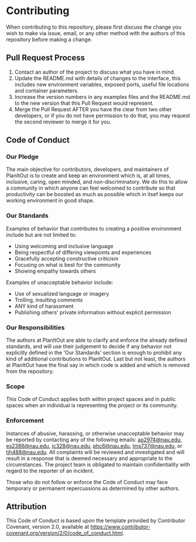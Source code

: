 # Contributing

When contributing to this repository, please first discuss the change you wish to make via issue,
email, or any other method with the authors of this repository before making a change. 

## Pull Request Process
1. Contact an author of the project to discuss what you have in mind.
2. Update the README.md with details of changes to the interface, this includes new environment 
   variables, exposed ports, useful file locations and container parameters.
3. Increase the version numbers in any examples files and the README.md to the new version that this
   Pull Request would represent.
4. Merge the Pull Request AFTER you have the clear from two other developers, or if you 
   do not have permission to do that, you may request the second reviewer to merge it for you.

## Code of Conduct

### Our Pledge
The main objective for contributors, developers, and maintainers of PlanItOut is to create and keep an environment
which is, at all times, inclusive, caring, open minded, and non-discriminatory. We do this to allow a community in
which anyone can feel welcomed to contribute so that productivity can be boosted as much as possible which in itsef
keeps our working environment in good shape.

### Our Standards

Examples of behavior that contributes to creating a positive environment
include but are not limited to:
* Using welcoming and inclusive language
* Being respectful of differing viewpoints and experiences
* Gracefully accepting constructive criticism
* Focusing on what is best for the community
* Showing empathy towards others

Examples of unacceptable behavior include:
* Use of sexualized language or imagery
* Trolling, insulting comments
* ANY kind of harassment
* Publishing others' private information without explicit permission

### Our Responsibilities
The authors at PlanItOut are able to clarify and enforce the already defined standards, 
and will use their judgement to decide if any behavior not explicitly defined in the 
'Our Standards' section is enough to prohibit any kind of additional contributions to
PlanItOut. Last but not least, the authors at PlanItOut have the final say in which code
is added and which is removed from the repository.

### Scope
This Code of Conduct applies both within project spaces and in public spaces
when an individual is representing the project or its community.

### Enforcement

Instances of abusive, harassing, or otherwise unacceptable behavior may be
reported by contacting any of the following emails: <ap2974@nau.edu>, <es2386@nau.edu>, 
<jc328@nau.edu>, <phc6@nau.edu>, <lms737@nau.edu>, or <tjh488@nau.edu>. All
complaints will be reviewed and investigated and will result in a response that
is deemed necessary and appropriate to the circumstances. The project team is
obligated to maintain confidentiality with regard to the reporter of an incident.

Those who do not follow or enforce the Code of Conduct may face temporary or permanent 
repercussions as determined by other authors.

## Attribution
This Code of Conduct is based upon the template provided by Contributor Covenant,
version 2.0, available at
https://www.contributor-covenant.org/version/2/0/code_of_conduct.html.

